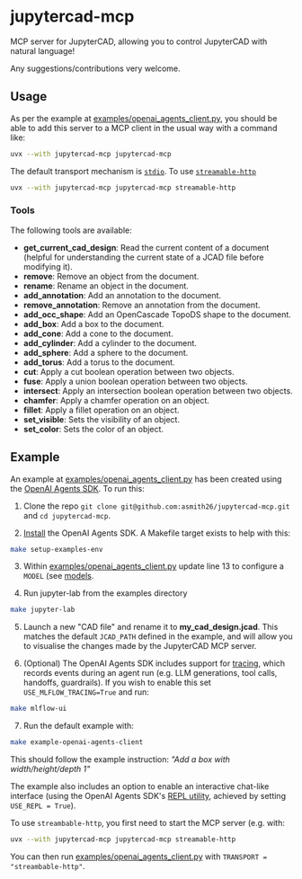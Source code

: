 # jupytercad-mcp

MCP server for JupyterCAD, allowing you to control JupyterCAD with natural language!

Any suggestions/contributions very welcome.

## Usage

As per the example at [examples/openai_agents_client.py](examples/openai_agents_client.py), you should be able to add
this server to a MCP client in the usual way with a command like: 

```bash
uvx --with jupytercad-mcp jupytercad-mcp
```

The default transport mechanism is [`stdio`](https://modelcontextprotocol.io/specification/2025-06-18/basic/transports#stdio).
To use [`streamable-http`](https://modelcontextprotocol.io/specification/2025-06-18/basic/transports#streamable-http) 

```bash
uvx --with jupytercad-mcp jupytercad-mcp streamable-http
```

### Tools

The following tools are available:

- **get_current_cad_design**: Read the current content of a document (helpful for understanding the current state of a
  JCAD file before modifying it).
- **remove**: Remove an object from the document.
- **rename**: Rename an object in the document.
- **add_annotation**: Add an annotation to the document.
- **remove_annotation**: Remove an annotation from the document.
- **add_occ_shape**: Add an OpenCascade TopoDS shape to the document.
- **add_box**: Add a box to the document.
- **add_cone**: Add a cone to the document.
- **add_cylinder**: Add a cylinder to the document.
- **add_sphere**: Add a sphere to the document.
- **add_torus**: Add a torus to the document.
- **cut**: Apply a cut boolean operation between two objects.
- **fuse**: Apply a union boolean operation between two objects.
- **intersect**: Apply an intersection boolean operation between two objects.
- **chamfer**: Apply a chamfer operation on an object.
- **fillet**: Apply a fillet operation on an object.
- **set_visible**: Sets the visibility of an object.
- **set_color**: Sets the color of an object.

## Example

An example at [examples/openai_agents_client.py](examples/openai_agents_client.py) has been created using the 
[OpenAI Agents SDK](https://github.com/openai/openai-agents-python). To run this:

1. Clone the repo `git clone git@github.com:asmith26/jupytercad-mcp.git` and `cd jupytercad-mcp`.

2. [Install](https://openai.github.io/openai-agents-python/quickstart/#install-the-agents-sdk) the OpenAI Agents SDK. A 
   Makefile target exists to help with this: 

```bash
make setup-examples-env
```

3. Within [examples/openai_agents_client.py](examples/openai_agents_client.py) update line 13 to configure a `MODEL`
   (see [models](https://openai.github.io/openai-agents-python/models/).
   
4. Run jupyter-lab from the examples directory

```bash
make jupyter-lab
```

5. Launch a new "CAD file" and rename it to **my_cad_design.jcad**. This matches the default `JCAD_PATH` defined in the 
   example, and will allow you to visualise the changes made by the JupyterCAD MCP server.

6. (Optional) The OpenAI Agents SDK includes support for [tracing](https://openai.github.io/openai-agents-python/tracing/),
   which records events during an agent run (e.g. LLM generations, tool calls, handoffs, guardrails). If you wish to
   enable this set `USE_MLFLOW_TRACING=True` and run:
   
```bash
make mlflow-ui
```

7. Run the default example with:

```bash
make example-openai-agents-client 
```

This should follow the example instruction: *"Add a box with width/height/depth 1"*

The example also includes an option to enable an interactive chat-like interface (using the OpenAI Agents SDK's [REPL 
utility](https://openai.github.io/openai-agents-python/repl/), achieved by setting `USE_REPL = True`).

To use `streambable-http`, you first need to start the MCP server (e.g. with: 

```bash
uvx --with jupytercad-mcp jupytercad-mcp streamable-http
```

You can then run [examples/openai_agents_client.py](examples/openai_agents_client.py) with `TRANSPORT = "streambable-http"`.
